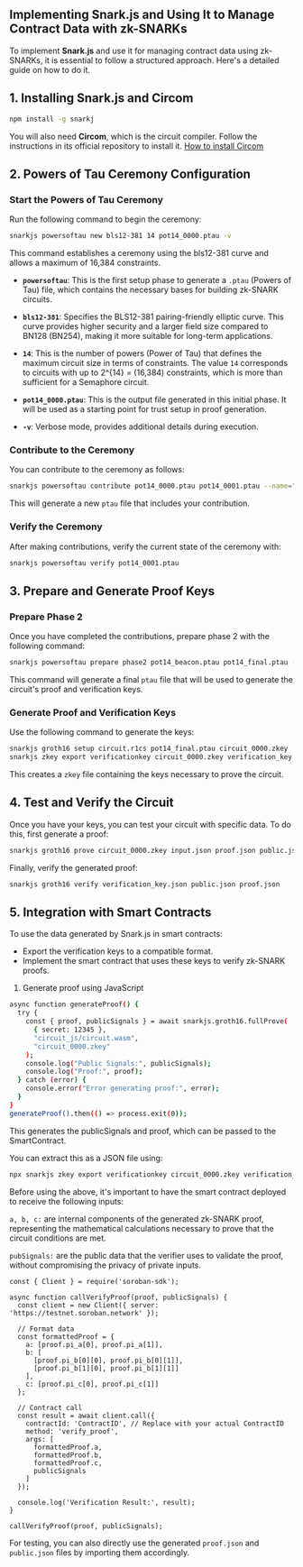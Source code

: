 ## Implementing Snark.js and Using It to Manage Contract Data with zk-SNARKs

To implement **Snark.js** and use it for managing contract data using zk-SNARKs, it is essential to follow a structured approach. Here's a detailed guide on how to do it.

## **1. Installing Snark.js and Circom**

```bash
npm install -g snarkj
```

You will also need **Circom**, which is the circuit compiler. Follow the instructions in its official repository to install it. [How to install Circom](https://docs.circom.io/getting-started/installation/#installing-dependencies)

## **2. Powers of Tau Ceremony Configuration**


### **Start the Powers of Tau Ceremony**

Run the following command to begin the ceremony:

```bash
snarkjs powersoftau new bls12-381 14 pot14_0000.ptau -v
```

This command establishes a ceremony using the bls12-381 curve and allows a maximum of 16,384 constraints.
-   **`powersoftau`**: This is the first setup phase to generate a `.ptau` (Powers of Tau) file, which contains the necessary bases for building zk-SNARK circuits.
    
-   **`bls12-381`**: Specifies the BLS12-381 pairing-friendly elliptic curve.
This curve provides higher security and a larger field size compared to BN128 (BN254), making it more suitable for long-term applications.
    
-   **`14`**: This is the number of powers (Power of Tau) that defines the maximum circuit size in terms of constraints. The value `14` corresponds to circuits with up to 2^{14} = (16,384) constraints, which is more than sufficient for a Semaphore circuit.
    
-   **`pot14_0000.ptau`**: This is the output file generated in this initial phase. It will be used as a starting point for trust setup in proof generation.
    
-   **`-v`**: Verbose mode, provides additional details during execution.

### **Contribute to the Ceremony**

You can contribute to the ceremony as follows:

```bash
snarkjs powersoftau contribute pot14_0000.ptau pot14_0001.ptau --name="First contribution" -v
```

This will generate a new `ptau` file that includes your contribution.

### **Verify the Ceremony**

After making contributions, verify the current state of the ceremony with:

```bash
snarkjs powersoftau verify pot14_0001.ptau
```

## **3. Prepare and Generate Proof Keys**

### **Prepare Phase 2**

Once you have completed the contributions, prepare phase 2 with the following command:

```bash
snarkjs powersoftau prepare phase2 pot14_beacon.ptau pot14_final.ptau -v
```

This command will generate a final `ptau` file that will be used to generate the circuit's proof and verification keys.

### **Generate Proof and Verification Keys**

Use the following command to generate the keys:

```bash
snarkjs groth16 setup circuit.r1cs pot14_final.ptau circuit_0000.zkey
snarkjs zkey export verificationkey circuit_0000.zkey verification_key.json
```

This creates a `zkey` file containing the keys necessary to prove the circuit.

## **4. Test and Verify the Circuit**

Once you have your keys, you can test your circuit with specific data. To do this, first generate a proof:

```bash
snarkjs groth16 prove circuit_0000.zkey input.json proof.json public.json
```

Finally, verify the generated proof:

```bash
snarkjs groth16 verify verification_key.json public.json proof.json
```

## **5. Integration with Smart Contracts**

To use the data generated by Snark.js in smart contracts:

- Export the verification keys to a compatible format.
- Implement the smart contract that uses these keys to verify zk-SNARK proofs.

1. Generate proof using JavaScript

```bash
async function generateProof() {
  try {
    const { proof, publicSignals } = await snarkjs.groth16.fullProve(
      { secret: 12345 },
      "circuit_js/circuit.wasm",
      "circuit_0000.zkey"
    );
    console.log("Public Signals:", publicSignals);
    console.log("Proof:", proof);
  } catch (error) {
    console.error("Error generating proof:", error);
  }
}
generateProof().then(() => process.exit(0));

```

This generates the publicSignals and proof, which can be passed to the SmartContract.

You can extract this as a JSON file using:

```bash
npx snarkjs zkey export verificationkey circuit_0000.zkey verification_key.json
```

Before using the above, it's important to have the smart contract deployed to receive the following inputs:

`a, b, c:` are internal components of the generated zk-SNARK proof, representing the mathematical calculations necessary to prove that the circuit conditions are met.

`pubSignals:` are the public data that the verifier uses to validate the proof, without compromising the privacy of private inputs.

```
const { Client } = require('soroban-sdk');

async function callVerifyProof(proof, publicSignals) {
  const client = new Client({ server: 'https://testnet.soroban.network' }); 
  
  // Format data
  const formattedProof = {
    a: [proof.pi_a[0], proof.pi_a[1]],
    b: [
      [proof.pi_b[0][0], proof.pi_b[0][1]],
      [proof.pi_b[1][0], proof.pi_b[1][1]]
    ],
    c: [proof.pi_c[0], proof.pi_c[1]]    
  };

  // Contract call
  const result = await client.call({
    contractId: 'ContractID', // Replace with your actual ContractID
    method: 'verify_proof',
    args: [
      formattedProof.a,
      formattedProof.b,
      formattedProof.c,
      publicSignals 
    ]
  });

  console.log('Verification Result:', result);
}

callVerifyProof(proof, publicSignals);

```

For testing, you can also directly use the generated `proof.json` and `public.json` files by importing them accordingly.
